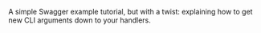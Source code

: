 A simple Swagger example tutorial, but with a twist: explaining how to
get new CLI arguments down to your handlers.
